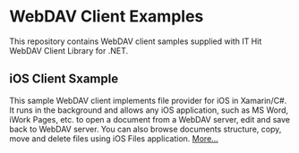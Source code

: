 # WebDAV Client Examples

This repository contains WebDAV client samples supplied with IT Hit WebDAV Client Library for .NET. 

## iOS Client Sxample
This sample WebDAV client implements file provider for iOS in Xamarin/C#. It runs in the background and allows any iOS application, such as MS Word, iWork Pages, etc. to open a document from a WebDAV server, edit and save back to WebDAV server. You can also browse documents structure, copy, move and delete files using iOS Files application. [More...](iOS/)